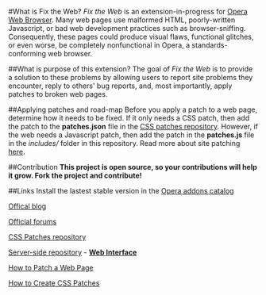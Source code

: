 #What is Fix the Web?
*Fix the Web* is an extension-in-progress for [Opera Web Browser](http://www.opera.com/browser). Many web pages use malformed HTML, poorly-written Javascript, or bad web development practices such as browser-sniffing. Consequently, these pages could produce visual flaws, functional glitches, or even worse, be completely nonfunctional in Opera, a standards-conforming web browser. 

##What is purpose of this extension?
The goal of *Fix the Web* is to provide a solution to these problems by allowing users to report site problems they encounter, reply to others' bug reports, and, most importantly, apply patches to broken web pages.

##Applying patches and road-map
Before you apply a patch to a web page, determine how it needs to be fixed. If it only needs a CSS patch, then add the patch to the **patches.json** file in the [CSS patches repository](http://github.com/cyberstream/Fix-the-Web-CSS-Patches). However, if the web needs a Javascript patch, then add the patch in the **patches.js** file in the *includes/* folder in this repository. Read more about site patching [here](http://my.opera.com/fix-the-web/blog/2012/03/01/how-to-patch-a-web-page).

##Contribution
**This project is open source, so your contributions will help it grow. Fork the project and contribute!**

##Links
Install the lastest stable version in the [Opera addons catalog](https://addons.opera.com/en/addons/extensions/details/fix-the-web/)

[Offical blog](http://my.opera.com/fix-the-web/blog/) 

[Official forums](http://my.opera.com/fix-the-web/forums/)

[CSS Patches repository](https://github.com/cyberstream/Fix-the-Web-CSS-Patches/)

[Server-side repository](https://github.com/cyberstream/Fix-the-Web-Server-Side/) - **[Web Interface](http://www.operaturkiye.net/fix-the-web/)**

[How to Patch a Web Page](http://my.opera.com/fix-the-web/blog/2012/03/01/how-to-patch-a-web-page)

[How to Create CSS Patches](http://my.opera.com/fix-the-web/blog/2012/03/16/how-to-add-a-css-patch)